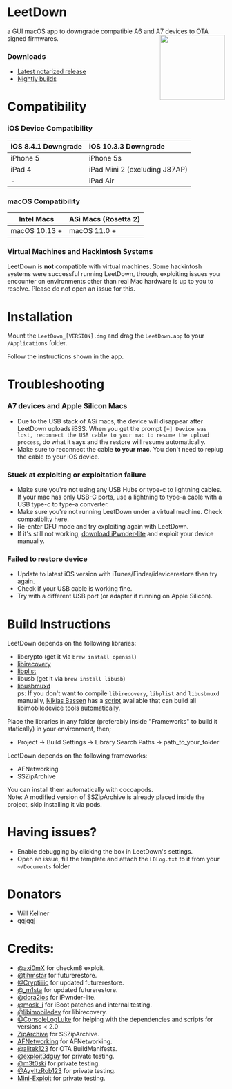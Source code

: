 # LeetDown
    
a GUI macOS app to downgrade compatible A6 and A7 devices to OTA signed firmwares.
<img align="right" src="https://i.imgur.com/lBxab5S.png" width="150px" height="150px">  
### Downloads
* [Latest notarized release](https://github.com/rA9stuff/LeetDown/releases)
* [Nightly builds](https://nightly.link/rA9stuff/LeetDown/workflows/ci/master)




# Compatibility   

### iOS Device Compatibility

| iOS 8.4.1 Downgrade | iOS 10.3.3 Downgrade |
| :---         | :---         |
| iPhone 5   | iPhone 5s   |
| iPad 4   | iPad Mini 2 (excluding J87AP)   |
| -   | iPad Air   |
   
   
### macOS Compatibility

| Intel Macs    | ASi Macs (Rosetta 2) |
| --- | --- |
| macOS 10.13 +   | macOS 11.0 + |

### Virtual Machines and Hackintosh Systems
LeetDown is **not** compatible with virtual machines. Some hackintosh systems were successful running LeetDown, though, exploiting issues you encounter on environments other than real Mac hardware is up to you to resolve. Please do not open an issue for this.

# Installation

Mount the `LeetDown_[VERSION].dmg` and drag the `LeetDown.app` to your `/Applications` folder.

Follow the instructions shown in the app.

# Troubleshooting
### A7 devices and Apple Silicon Macs   

* Due to the USB stack of ASi macs, the device will disappear after LeetDown uploads iBSS. When you get the prompt `[+] Device was lost, reconnect the USB cable to your mac to resume the upload process`, do what it says and the restore will resume automatically.
* Make sure to reconnect the cable **to your mac**. You don't need to replug the cable to your iOS device.

### Stuck at exploiting or exploitation failure

* Make sure you're not using any USB Hubs or type-c to lightning cables. If your mac has only USB-C ports, use a lightning to type-a cable with a USB type-c to type-a converter.
* Make sure you're not running LeetDown under a virtual machine. Check [compatiblity](https://github.com/rA9stuff/LeetDown#compatibility) here.
* Re-enter DFU mode and try exploiting again with LeetDown.
* If it's still not working, [download iPwnder-lite](https://github.com/dora2-iOS/ipwnder_lite) and exploit your device manually.   

### Failed to restore device

* Update to latest iOS version with iTunes/Finder/idevicerestore then try again.
* Check if your USB cable is working fine.
* Try with a different USB port (or adapter if running on Apple Silicon).


# Build Instructions  
LeetDown depends on the following libraries:   
* libcrypto (get it via `brew install openssl`)
* [libirecovery](https://github.com/libimobiledevice/libirecovery)
* [libplist](https://github.com/libimobiledevice/libplist)
* libusb (get it via `brew install libusb`)
* [libusbmuxd](https://github.com/libimobiledevice/libusbmuxd)   
ps: If you don't want to compile `libirecovery`, `libplist` and `libusbmuxd` manually, [Nikias Bassen](https://twitter.com/pimskeks) has a [script](https://twitter.com/pimskeks/status/1486147309247283200?s=20&t=nvx4MIq3dSS-zMGE5dBLuw) available that can build all libimobiledevice tools automatically.

Place the libraries in any folder (preferably inside "Frameworks" to build it statically) in your environment, then;
* Project -> Build Settings -> Library Search Paths -> path_to_your_folder

LeetDown depends on the following frameworks:
* AFNetworking
* SSZipArchive

You can install them automatically with cocoapods.   
Note: A modified version of SSZipArchive is already placed inside the project, skip installing it via pods.   

# Having issues?

* Enable debugging by clicking the box in LeetDown's settings.
* Open an issue, fill the template and attach the `LDLog.txt` to it from your `~/Documents` folder

# Donators  
* Will Kellner
* qqjqqj

# Credits:

* [@axi0mX](https://twitter.com/axi0mX) for checkm8 exploit.
* [@tihmstar](https://twitter.com/tihmstar) for futurerestore.
* [@Cryptiiiic](https://twitter.com/Cryptiiiic) for updated futurerestore.
* [@\_m1sta](https://twitter.com/_m1sta) for updated futurerestore.
* [@dora2ios](https://twitter.com/dora2ios) for iPwnder-lite.
* [@mosk_i](https://twitter.com/mosk_i) for iBoot patches and internal testing.
* [@libimobiledev](https://twitter.com/libimobiledev) for libirecovery.
* [@ConsoleLogLuke](https://twitter.com/ConsoleLogLuke) for helping with the dependencies and scripts for versions < 2.0
* [ZipArchive](https://github.com/ZipArchive/ZipArchive) for SSZipArchive. 
* [AFNetworking](https://github.com/AFNetworking/AFNetworking) for AFNetworking.
* [@alitek123](https://twitter.com/alitek123) for OTA BuildManifests. 
* [@exploit3dguy](https://twitter.com/exploit3dguy) for private testing.
* [@m3t0ski](https://twitter.com/m3t0ski) for private testing.
* [@AyyItzRob123](https://twitter.com/AyyItzRob123) for private testing.
* [Mini-Exploit](https://github.com/Mini-Exploit) for private testing.
